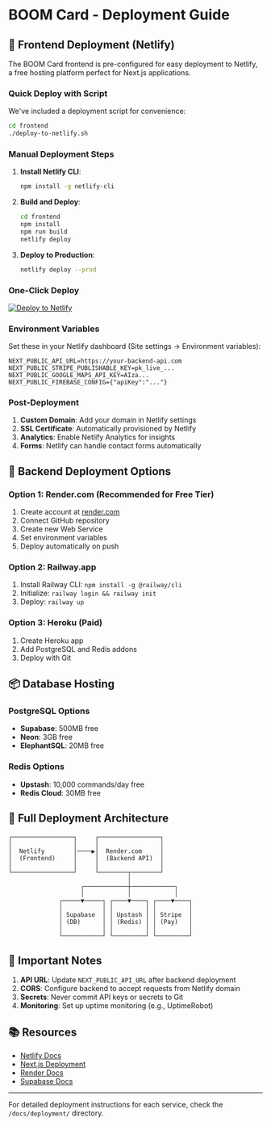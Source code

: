# BOOM Card - Deployment Guide

## 🚀 Frontend Deployment (Netlify)

The BOOM Card frontend is pre-configured for easy deployment to Netlify, a free hosting platform perfect for Next.js applications.

### Quick Deploy with Script

We've included a deployment script for convenience:

```bash
cd frontend
./deploy-to-netlify.sh
```

### Manual Deployment Steps

1. **Install Netlify CLI**:
   ```bash
   npm install -g netlify-cli
   ```

2. **Build and Deploy**:
   ```bash
   cd frontend
   npm install
   npm run build
   netlify deploy
   ```

3. **Deploy to Production**:
   ```bash
   netlify deploy --prod
   ```

### One-Click Deploy

[![Deploy to Netlify](https://www.netlify.com/img/deploy/button.svg)](https://app.netlify.com/start)

### Environment Variables

Set these in your Netlify dashboard (Site settings → Environment variables):

```env
NEXT_PUBLIC_API_URL=https://your-backend-api.com
NEXT_PUBLIC_STRIPE_PUBLISHABLE_KEY=pk_live_...
NEXT_PUBLIC_GOOGLE_MAPS_API_KEY=AIza...
NEXT_PUBLIC_FIREBASE_CONFIG={"apiKey":"..."}
```

### Post-Deployment

1. **Custom Domain**: Add your domain in Netlify settings
2. **SSL Certificate**: Automatically provisioned by Netlify
3. **Analytics**: Enable Netlify Analytics for insights
4. **Forms**: Netlify can handle contact forms automatically

## 🔧 Backend Deployment Options

### Option 1: Render.com (Recommended for Free Tier)

1. Create account at [render.com](https://render.com)
2. Connect GitHub repository
3. Create new Web Service
4. Set environment variables
5. Deploy automatically on push

### Option 2: Railway.app

1. Install Railway CLI: `npm install -g @railway/cli`
2. Initialize: `railway login && railway init`
3. Deploy: `railway up`

### Option 3: Heroku (Paid)

1. Create Heroku app
2. Add PostgreSQL and Redis addons
3. Deploy with Git

## 📦 Database Hosting

### PostgreSQL Options
- **Supabase**: 500MB free
- **Neon**: 3GB free
- **ElephantSQL**: 20MB free

### Redis Options
- **Upstash**: 10,000 commands/day free
- **Redis Cloud**: 30MB free

## 🎯 Full Deployment Architecture

```
┌─────────────────┐     ┌─────────────────┐
│                 │     │                 │
│  Netlify        │────▶│  Render.com     │
│  (Frontend)     │     │  (Backend API)  │
│                 │     │                 │
└─────────────────┘     └────────┬────────┘
                                 │
                    ┌────────────┼────────────┐
                    │            │            │
              ┌─────▼─────┐ ┌────▼────┐ ┌────▼────┐
              │           │ │         │ │         │
              │ Supabase  │ │ Upstash │ │ Stripe  │
              │ (DB)      │ │ (Redis) │ │ (Pay)   │
              │           │ │         │ │         │
              └───────────┘ └─────────┘ └─────────┘
```

## 🚨 Important Notes

1. **API URL**: Update `NEXT_PUBLIC_API_URL` after backend deployment
2. **CORS**: Configure backend to accept requests from Netlify domain
3. **Secrets**: Never commit API keys or secrets to Git
4. **Monitoring**: Set up uptime monitoring (e.g., UptimeRobot)

## 📚 Resources

- [Netlify Docs](https://docs.netlify.com)
- [Next.js Deployment](https://nextjs.org/docs/deployment)
- [Render Docs](https://render.com/docs)
- [Supabase Docs](https://supabase.com/docs)

---

For detailed deployment instructions for each service, check the `/docs/deployment/` directory.